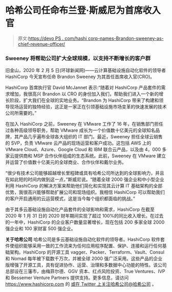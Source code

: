# 哈希公司任命布兰登·斯威尼为首席收入官

> 原文:[https://devo PS . com/hashi corp-names-Brandon-sweeney-as-chief-revenue-officer/](https://devops.com/hashicorp-names-brandon-sweeney-as-chief-revenue-officer/)

### Sweeney 将帮助公司扩大全球规模，以支持不断增长的客户群

旧金山，2020 年 2 月 5 日(环球新闻网)——云计算基础设施自动化软件的领导者 HashiCorp 今天宣布任命 Brandon Sweeney 为其首任首席收入官(CRO)。

HashiCorp 首席执行官 David McJannet 表示:“随着对 HashiCorp 产品套件的需求增加，我很高兴 Brandon 以 CRO 的身份加入我们，帮助我们进入一个新的增长阶段，扩大我们在全球的实地业务。“Brandon 为 HashiCorp 带来了构建和领导现场运营的独特经验，这正是一家正在引领基础设施市场变革的快速发展的技术公司所需要的。”

在加入 HashiCorp 之前，Sweeney 在 VMware 工作了 16 年，在销售部门担任过各种高级领导职务，帮助 VMware 成长为一个价值数十亿美元的全球知名品牌，其产品几乎遍布全球各大组织的 IT 部门。最近，Sweeney 担任全球云销售的 SVP，负责 VMware 云产品的现场运营和客户成功。这包括 AWS 上的 VMware Cloud、Azure、Google Cloud 和 IBM 联合云产品，以及由 4，000 多家云提供商和 MSP 合作伙伴组成的生态系统。此前，Sweeney 在 VMware 建立并运营了价值数十亿美元的全球商业、合作伙伴和戴尔业务。

“很少有技术公司能够超越增长里程碑或具有哈希公司所达到的全球影响力，并且在如此短的时间内做到这一点，”斯威尼说。“随着全球 2000 强企业和中小型企业利用 HashiCorp 的解决方案来帮助他们简化和实现其云计算 IT 基础架构的全部优势，我很高兴能够帮助扩展公司和现场组织。我相信 HashiCorp 可以帮助我们的客户开启通用的云运营模式，这是当今每个组织都面临的挑战。”

由于其多云基础设施自动化产品套件的全球影响和需求，HashiCorp 在截至 2020 年 1 月 31 日的 2020 财年期间实现了超过 100%的同比收入增长。在过去的一年中，HashiCorp 的企业客户数量显著增长，现在包括 200 多家全球 2000 强企业和 100 家财富 500 强企业。

**关于哈希公司**
哈希公司是多云基础设施自动化软件的领导者。HashiCorp 软件套件使组织能够采用一致的工作流来为任何应用程序配置、保护、连接和运行任何基础架构。HashiCorp 的开源工具 vagger、Packer、Terraform、Vault、Consul 和 Nomad 每年被下载数千万次，并被全球 2000 强广泛采用。这些产品的企业版增强了开源工具，具有促进协作、运营、治理和多数据中心功能的特性。该公司总部设在三藩市，由梅菲尔德、GGV 资本、红点风险投资、True Ventures、IVP 和 Bessemer Venture Partners 提供支持。更多信息，请访问 https://www.hashicorp.com 的 [或在 Twitter 上关注哈希公司](https://www.globenewswire.com/Tracker?data=_sgsJ3WYdDnU8q7f_e3YzlTgfZLE-H2yStz3eK6PQNKIRtSnjgFCnOQX4osksyCSF0PBoSVi2Atppg6aNZykNUPjTOCSLaBmv7R-xU3zAII=)[@哈希公司](https://www.globenewswire.com/Tracker?data=dODs9zS7bolfEeQzdjquD2kFVeb-Oq3qhvCHbi5jqOm_tMl1p0j6c-3EAUOvWLAIHvaVzUOL7vUu0-a0yNrE7g==) 。